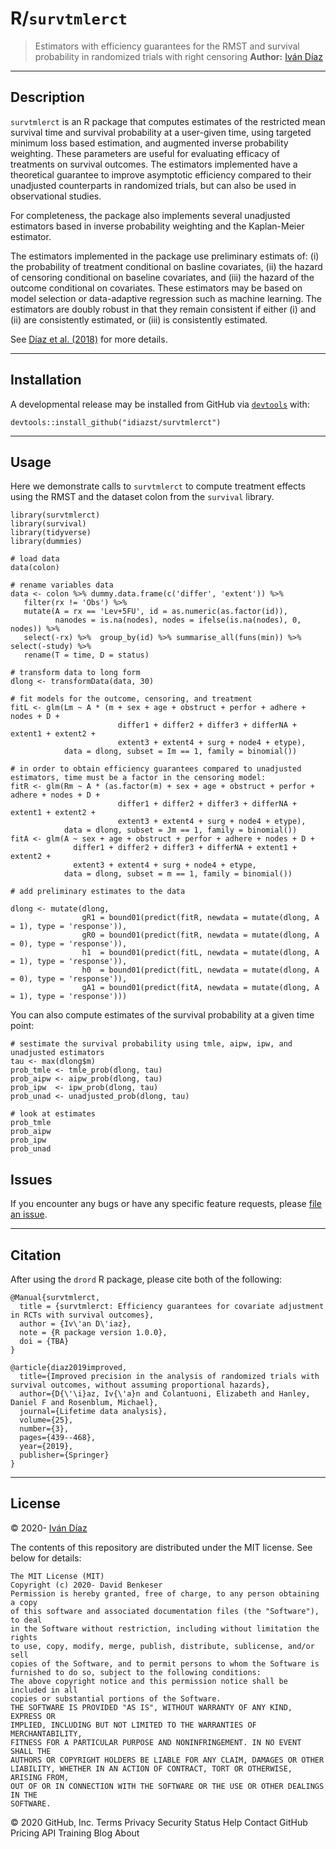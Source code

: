 # R/`survtmlerct`

> Estimators with efficiency guarantees for the RMST and survival probability in randomized trials with right censoring 
__Author:__ [Iván Díaz](http://idiaz.xyz/)

---

## Description

`survtmlerct` is an R package that computes estimates of the restricted mean survival time and survival probability at a user-given time, using targeted minimum loss based estimation, and augmented inverse probability weighting. These parameters are 
useful for evaluating efficacy of treatments on survival outcomes. The estimators implemented have a theoretical guarantee to  improve asymptotic efficiency compared to their unadjusted counterparts in randomized trials, but can also be used in observational studies.

For completeness, the package also implements several unadjusted estimators based in inverse probability weighting and the Kaplan-Meier estimator. 

The estimators implemented in the package use preliminary estimats of: (i) the probability of treatment conditional on basline covariates, (ii) the hazard of censoring conditional on baseline covariates, and (iii) the hazard of the outcome conditional on covariates. These estimators may be based on model selection or data-adaptive regression such as machine learning. The estimators are doubly robust in that they remain consistent if either (i) and (ii) are consistently estimated, or (iii) is consistently estimated. 

See [Díaz et al. (2018)](https://link.springer.com/article/10.1007/s10985-018-9428-5) for more details. 

---

## Installation

A developmental release may be installed from GitHub via
[`devtools`](https://www.rstudio.com/products/rpackages/devtools/) with:

```{r gh-installation, eval = FALSE}
devtools::install_github("idiazst/survtmlerct")
```

---

## Usage

Here we demonstrate calls to `survtmlerct` to compute treatment effects using the RMST and
the dataset colon from the `survival` library. 

```{r}
library(survtmlerct)
library(survival)
library(tidyverse)
library(dummies)

# load data
data(colon)

# rename variables data
data <- colon %>% dummy.data.frame(c('differ', 'extent')) %>%
   filter(rx != 'Obs') %>%
   mutate(A = rx == 'Lev+5FU', id = as.numeric(as.factor(id)),
          nanodes = is.na(nodes), nodes = ifelse(is.na(nodes), 0, nodes)) %>%
   select(-rx) %>%  group_by(id) %>% summarise_all(funs(min)) %>% select(-study) %>%
   rename(T = time, D = status)
   
# transform data to long form
dlong <- transformData(data, 30)

# fit models for the outcome, censoring, and treatment 
fitL <- glm(Lm ~ A * (m + sex + age + obstruct + perfor + adhere + nodes + D +
                        differ1 + differ2 + differ3 + differNA + extent1 + extent2 +
                        extent3 + extent4 + surg + node4 + etype),
            data = dlong, subset = Im == 1, family = binomial())
            
# in order to obtain efficiency guarantees compared to unadjusted estimators, time must be a factor in the censoring model:
fitR <- glm(Rm ~ A * (as.factor(m) + sex + age + obstruct + perfor + adhere + nodes + D +
                        differ1 + differ2 + differ3 + differNA + extent1 + extent2 +
                        extent3 + extent4 + surg + node4 + etype),
            data = dlong, subset = Jm == 1, family = binomial())
fitA <- glm(A ~ sex + age + obstruct + perfor + adhere + nodes + D +
              differ1 + differ2 + differ3 + differNA + extent1 + extent2 +
              extent3 + extent4 + surg + node4 + etype,
            data = dlong, subset = m == 1, family = binomial())

# add preliminary estimates to the data

dlong <- mutate(dlong,
                gR1 = bound01(predict(fitR, newdata = mutate(dlong, A = 1), type = 'response')),
                gR0 = bound01(predict(fitR, newdata = mutate(dlong, A = 0), type = 'response')),
                h1  = bound01(predict(fitL, newdata = mutate(dlong, A = 1), type = 'response')),
                h0  = bound01(predict(fitL, newdata = mutate(dlong, A = 0), type = 'response')),
                gA1 = bound01(predict(fitA, newdata = mutate(dlong, A = 1), type = 'response')))
```


You can also compute estimates of the survival probability at a given time point:

```{r}
# sestimate the survival probability using tmle, aipw, ipw, and unadjusted estimators
tau <- max(dlong$m)
prob_tmle <- tmle_prob(dlong, tau)
prob_aipw <- aipw_prob(dlong, tau)
prob_ipw  <- ipw_prob(dlong, tau)
prob_unad <- unadjusted_prob(dlong, tau)

# look at estimates
prob_tmle
prob_aipw
prob_ipw
prob_unad
```



## Issues

If you encounter any bugs or have any specific feature requests, please [file an
issue](https://github.com/idiazst/survtmlerct/issues).

---

## Citation

After using the `drord` R package, please cite both of the following:

    @Manual{survtmlerct,
      title = {survtmlerct: Efficiency guarantees for covariate adjustment in RCTs with survival outcomes},
      author = {Iv\'an D\'iaz},
      note = {R package version 1.0.0},
      doi = {TBA}
    }

    @article{diaz2019improved,
      title={Improved precision in the analysis of randomized trials with survival outcomes, without assuming proportional hazards},
      author={D{\'\i}az, Iv{\'a}n and Colantuoni, Elizabeth and Hanley, Daniel F and Rosenblum, Michael},
      journal={Lifetime data analysis},
      volume={25},
      number={3},
      pages={439--468},
      year={2019},
      publisher={Springer}
    }

---

## License

&copy; 2020- [Iván Díaz](http://idiaz.xyz/)

The contents of this repository are distributed under the MIT license. See
below for details:
```
The MIT License (MIT)
Copyright (c) 2020- David Benkeser
Permission is hereby granted, free of charge, to any person obtaining a copy
of this software and associated documentation files (the "Software"), to deal
in the Software without restriction, including without limitation the rights
to use, copy, modify, merge, publish, distribute, sublicense, and/or sell
copies of the Software, and to permit persons to whom the Software is
furnished to do so, subject to the following conditions:
The above copyright notice and this permission notice shall be included in all
copies or substantial portions of the Software.
THE SOFTWARE IS PROVIDED "AS IS", WITHOUT WARRANTY OF ANY KIND, EXPRESS OR
IMPLIED, INCLUDING BUT NOT LIMITED TO THE WARRANTIES OF MERCHANTABILITY,
FITNESS FOR A PARTICULAR PURPOSE AND NONINFRINGEMENT. IN NO EVENT SHALL THE
AUTHORS OR COPYRIGHT HOLDERS BE LIABLE FOR ANY CLAIM, DAMAGES OR OTHER
LIABILITY, WHETHER IN AN ACTION OF CONTRACT, TORT OR OTHERWISE, ARISING FROM,
OUT OF OR IN CONNECTION WITH THE SOFTWARE OR THE USE OR OTHER DEALINGS IN THE
SOFTWARE.
```
© 2020 GitHub, Inc.
Terms
Privacy
Security
Status
Help
Contact GitHub
Pricing
API
Training
Blog
About
